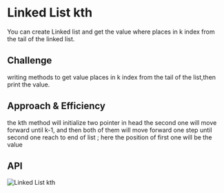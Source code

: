 # Linked List kth


You can create Linked list and get the value where places in k index from the tail of the linked list.

## Challenge

writing methods to get value places in k index from the tail of the list,then print the value.

## Approach & Efficiency

the kth method will initialize two pointer in head the second one will move forward until k-1,
and then both of them will move forward one step until second one reach to end of list ;
here the position of first one will be the value
## API
![Linked List kth](D:\401\401-data-structures-and-algorithms\Data-Structures\LinkedList\assests\Kth.jpg)